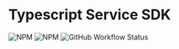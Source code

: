 # Typescript Service SDK

![NPM](https://img.shields.io/npm/l/@gjuchault/typescript-service-sdk)
![NPM](https://img.shields.io/npm/v/@gjuchault/typescript-service-sdk)
![GitHub Workflow Status](https://github.com/gjuchault/typescript-service-sdk/actions/workflows/typescript-service-sdk.yml/badge.svg?branch=main)
